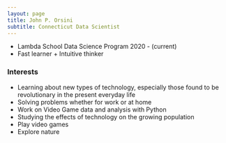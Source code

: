 ```yaml
---
layout: page
title: John P. Orsini
subtitle: Connecticut Data Scientist
---
```


- Lambda School Data Science Program 2020 - (current)
- Fast learner + Intuitive thinker


### Interests
- Learning about new types of technology, especially those found to be revolutionary in the present everyday life
- Solving problems whether for work or at home
- Work on Video Game data and analysis with Python
- Studying the effects of technology on the growing population
- Play video games 
- Explore nature
